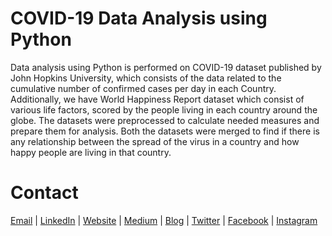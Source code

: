 # COVID-19 Data Analysis using Python
Data analysis using Python is performed on COVID-19 dataset published by John Hopkins University, which consists of the data related to the cumulative number of confirmed cases per day in each Country. Additionally, we have World Happiness Report dataset which consist of various life factors, scored by the people living in each country around the globe. The datasets were preprocessed to calculate needed measures and prepare them for analysis. Both the datasets were merged to find if there is any relationship between the spread of the virus in a country and how happy people are living in that country.

# Contact
<a href="mailto:sanghvi_kavish@yahoo.in">Email</a> | <a href="https://www.linkedin.com/in/kavishsanghvi">LinkedIn</a> | <a href="https://kavishsanghvi.github.io">Website</a> | <a href="https://www.medium.com/@kavishsanghvi">Medium</a> | <a href="https://kavishsanghviblog.wordpress.com">Blog</a> | <a href="https://twitter.com/kavishsanghvi25">Twitter</a> | <a href="https://www.facebook.com/kavish.sanghvi.5">Facebook</a> | <a href="https://www.instagram.com/kavishsanghvi96">Instagram</a>
